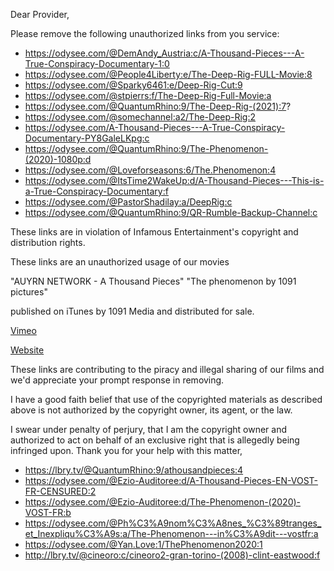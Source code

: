 
Dear Provider,

Please remove the following unauthorized links from you service:
- https://odysee.com/@DemAndy_Austria:c/A-Thousand-Pieces---A-True-Conspiracy-Documentary-1:0
- https://odysee.com/@People4Liberty:e/The-Deep-Rig-FULL-Movie:8
- https://odysee.com/@Sparky6461:e/Deep-Rig-Cut:9 
- https://odysee.com/@stpierrs:f/The-Deep-Rig-Full-Movie:a
- https://odysee.com/@QuantumRhino:9/The-Deep-Rig-(2021):7?
- https://odysee.com/@somechannel:a2/The-Deep-Rig:2 
- https://odysee.com/A-Thousand-Pieces---A-True-Conspiracy-Documentary-PY8GaleLKpg:c
- https://odysee.com/@QuantumRhino:9/The-Phenomenon-(2020)-1080p:d
- https://odysee.com/@Loveforseasons:6/The.Phenomenon:4
- https://odysee.com/@ItsTime2WakeUp:d/A-Thousand-Pieces---This-is-a-True-Conspiracy-Documentary:f
- https://odysee.com/@PastorShadilay:a/DeepRig:c
- https://odysee.com/@QuantumRhino:9/QR-Rumble-Backup-Channel:c


These links are in violation of Infamous Entertainment's copyright and distribution rights.

These links are an unauthorized usage of our movies

"AUYRN NETWORK - A Thousand Pieces"
"The phenomenon by 1091 pictures" 

published on iTunes by 1091 Media and distributed for sale.

[Vimeo](https://vimeo.com/ondemand/athousandpieces)

[Website](https://www.athousandpieces.com/)

These links are contributing to the piracy and illegal sharing of our films and we'd appreciate your prompt response in removing.

I have a good faith belief that use of the copyrighted materials as described above is not authorized by the copyright owner, its agent, or the law.

I swear under penalty of perjury, that I am the copyright owner and authorized to act on behalf of an exclusive right that is allegedly being infringed upon.
Thank you for your help with this matter,

- https://lbry.tv/@QuantumRhino:9/athousandpieces:4
- https://odysee.com/@Ezio-Auditoree:d/A-Thousand-Pieces-EN-VOST-FR-CENSURED:2
- https://odysee.com/@Ezio-Auditoree:d/The-Phenomenon-(2020)-VOST-FR:b
- https://odysee.com/@Ph%C3%A9nom%C3%A8nes_%C3%89tranges_et_Inexpliqu%C3%A9s:a/The-Phenomenon---in%C3%A9dit---vostfr:a
- https://odysee.com/@Yan.Love:1/ThePhenomenon2020:1
- http://lbry.tv/@cineoro:c/cineoro2-gran-torino-(2008)-clint-eastwood:f

